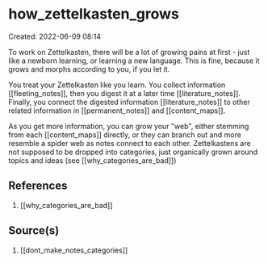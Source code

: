 # how_zettelkasten_grows
Created: 2022-06-09 08:14

To work on Zettelkasten, there will be a lot of growing pains at first - just like a newborn learning, or learning a new language. This is fine, because it grows and morphs according to you, if you let it.

You treat your Zettelkasten like you learn. You collect information [[fleeting_notes]], then you digest it at a later time [[literature_notes]]. Finally, you connect the digested information [[literature_notes]] to other related information in [[permanent_notes]] and [[content_maps]].

As you get more information, you can grow your "web", either stemming from each [[content_maps]] directly, or they can branch out and more resemble a spider web as notes connect to each other. Zettelkastens are not supposed to be dropped into categories, just organically grown around topics and ideas (see [[why_categories_are_bad]])

## References
1. [[why_categories_are_bad]]

## Source(s)
1. [[dont_make_notes_categories]]